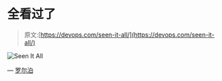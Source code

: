 # 全看过了

> 原文:[https://devops.com/seen-it-all/](https://devops.com/seen-it-all/)

![Seen It All](../Images/6d2271dc45d772976379e5e3378d5dc7.png)

— [罗尔泊](https://devops.com/author/breselman/)